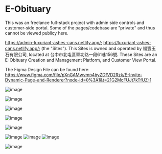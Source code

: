 # E-Obituary

This was an freelance full-stack project with admin side controls and customer-side portal. Some of the pages/codebase are "private" and thus cannot be viewed publicy here.

https://admin-luxuriant-ashes-cans.netlify.app/; https://luxuriant-ashes-cans.netlify.app/; (the "Sites").  This Sites is owned and operated by 福豐玉石有限公司, located at 台中市北屯區軍功路一段61巷156號. These Sites are an E-Obituary Creation and Management Platform, and Customer View Portal.

The Figma Design File can be found here: https://www.figma.com/file/pXnGAMwvmp4byZDfVD2Rzk/E-Invite-Dynamic-Page-and-Renderer?node-id=0%3A1&t=21G2McFUJt7kTfUZ-1



![image](https://user-images.githubusercontent.com/65479883/209567177-80a82657-63bc-4e93-a639-c3257141aae2.png)


![image](https://user-images.githubusercontent.com/65479883/209567050-948f60c8-547b-4f2d-a561-33f83ae9715a.png)


![image](https://user-images.githubusercontent.com/65479883/210558541-a14c7928-fbe7-4f8f-b610-d8ab9fa5b332.png)


![image](https://user-images.githubusercontent.com/65479883/209567105-43ad5a7d-b177-4e41-bba4-c706cf24f0b3.png)


![image](https://user-images.githubusercontent.com/65479883/209567195-16a16bdc-35d1-4ba4-9083-695301aeaf91.png)


![image](https://user-images.githubusercontent.com/65479883/209567207-579cc5ba-b140-46e5-b4e0-c1c89608cb63.png) ![image](https://user-images.githubusercontent.com/65479883/209567281-cda5e5ee-6fd3-4aba-a3f5-2a0456523130.png)   ![image](https://user-images.githubusercontent.com/65479883/209567298-064afa61-8201-4be1-b3f1-748c1b2662fd.png)




![image](https://user-images.githubusercontent.com/65479883/209567220-31e30746-e007-465c-b9da-521a7a51a15c.png)
